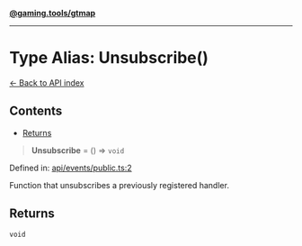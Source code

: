 [**@gaming.tools/gtmap**](README.md)

***

# Type Alias: Unsubscribe()

[← Back to API index](./README.md)

## Contents

- [Returns](#returns)

> **Unsubscribe** = () => `void`

Defined in: [api/events/public.ts:2](https://github.com/gamingtools/gt-map/blob/456675b84d19e7c9d557294c3b19a4bb0dcd9d51/packages/gtmap/src/api/events/public.ts#L2)

Function that unsubscribes a previously registered handler.

## Returns

`void`
